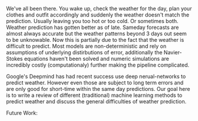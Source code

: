 We've all been there. You wake up, check the weather for the day, plan your clothes and outfit accordingly and suddenly the weather doesn't match the prediction. Usually leaving you too hot or too cold. Or sometimes both. Weather prediction has gotten better as of late. Sameday forecasts are almost always accurate but the weather patterns beyond 3 days out seem to be unknowable. Now this is partially due to the fact that the weather is difficult to predict. Most models are non-deterministic and rely on assumptions of underlying distirbutions of error, additionally the Navier-Stokes equations haven't been solved and numeric simulations are incredibly costly (computationaly) further making the pipeline complicated. 

Google's Deepmind has had recent success use deep nerual-networks to predict weather. However even those are subject to long term errors and are only good for short-time within the same day predictions. Our goal here is to write a review of different (traditional) machine learning methods to predict weather and discuss the general difficulties of weather prediction. 

Future Work:


